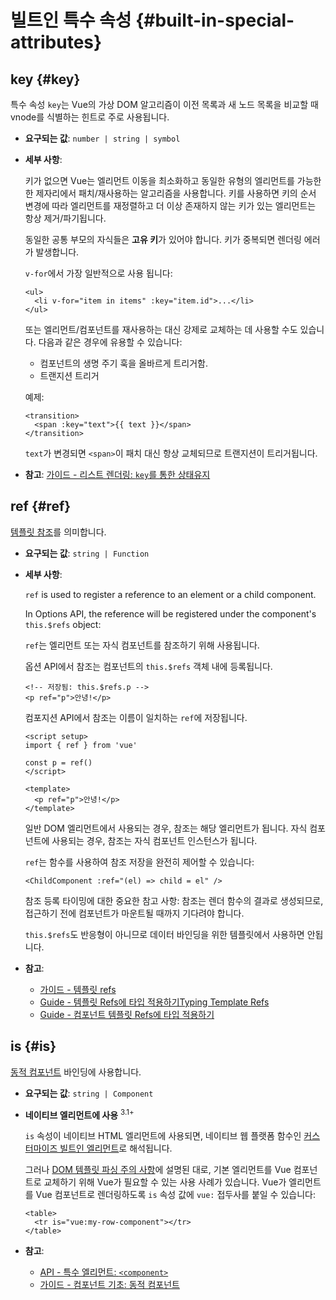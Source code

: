 # 빌트인 특수 속성 {#built-in-special-attributes}

## key {#key}

특수 속성 `key`는 Vue의 가상 DOM 알고리즘이 이전 목록과 새 노드 목록을 비교할 때 vnode를 식별하는 힌트로 주로 사용됩니다.

- **요구되는 값**: `number | string | symbol`

- **세부 사항**:

  키가 없으면 Vue는 엘리먼트 이동을 최소화하고 동일한 유형의 엘리먼트를 가능한 한 제자리에서 패치/재사용하는 알고리즘을 사용합니다.
  키를 사용하면 키의 순서 변경에 따라 엘리먼트를 재정렬하고 더 이상 존재하지 않는 키가 있는 엘리먼트는 항상 제거/파기됩니다.

  동일한 공통 부모의 자식들은 **고유 키**가 있어야 합니다.
  키가 중복되면 렌더링 에러가 발생합니다.

  `v-for`에서 가장 일반적으로 사용 됩니다:

  ```vue-html
  <ul>
    <li v-for="item in items" :key="item.id">...</li>
  </ul>
  ```

  또는 엘리먼트/컴포넌트를 재사용하는 대신 강제로 교체하는 데 사용할 수도 있습니다.
  다음과 같은 경우에 유용할 수 있습니다:

  - 컴포넌트의 생명 주기 훅을 올바르게 트리거함.
  - 트랜지션 트리거

  예제:

  ```vue-html
  <transition>
    <span :key="text">{{ text }}</span>
  </transition>
  ```

  `text`가 변경되면 `<span>`이 패치 대신 항상 교체되므로 트랜지션이 트리거됩니다.

- **참고**: [가이드 - 리스트 렌더링: `key`를 통한 상태유지](/guide/essentials/list.html#maintaining-state-with-key)

## ref {#ref}

[템플릿 참조](/guide/essentials/template-refs.html)를 의미합니다.

- **요구되는 값**: `string | Function`

- **세부 사항**:

  `ref` is used to register a reference to an element or a child component.

  In Options API, the reference will be registered under the component's `this.$refs` object:

  `ref`는 엘리먼트 또는 자식 컴포넌트를 참조하기 위해 사용됩니다.

  옵션 API에서 참조는 컴포넌트의 `this.$refs` 객체 내에 등록됩니다.

  ```vue-html
  <!-- 저장됨: this.$refs.p -->
  <p ref="p">안녕!</p>
  ```

  컴포지션 API에서 참조는 이름이 일치하는 `ref`에 저장됩니다.

  ```vue
  <script setup>
  import { ref } from 'vue'

  const p = ref()
  </script>

  <template>
    <p ref="p">안녕!</p>
  </template>
  ```

  일반 DOM 엘리먼트에서 사용되는 경우, 참조는 해당 엘리먼트가 됩니다.
  자식 컴포넌트에 사용되는 경우, 참조는 자식 컴포넌트 인스턴스가 됩니다.

  `ref`는 함수를 사용하여 참조 저장을 완전히 제어할 수 있습니다:

  ```vue-html
  <ChildComponent :ref="(el) => child = el" />
  ```

  참조 등록 타이밍에 대한 중요한 참고 사항:
  참조는 렌더 함수의 결과로 생성되므로,
  접근하기 전에 컴포넌트가 마운트될 때까지 기다려야 합니다.

  `this.$refs`도 반응형이 아니므로 데이터 바인딩을 위한 템플릿에서 사용하면 안됩니다.

- **참고**: 
  - [가이드 - 템플릿 refs](/guide/essentials/template-refs.html)
  - [Guide - 템플릿 Refs에 타입 적용하기Typing Template Refs](/guide/typescript/composition-api.html#typing-template-refs) <sup class="vt-badge ts" />
  - [Guide - 컴포넌트 템플릿 Refs에 타입 적용하기](/guide/typescript/composition-api.html#typing-component-template-refs) <sup class="vt-badge ts" />

## is {#is}

[동적 컴포넌트](/guide/essentials/component-basics.html#dynamic-components) 바인딩에 사용합니다.

- **요구되는 값**: `string | Component`

- **네이티브 엘리먼트에 사용** <sup class="vt-badge">3.1+</sup>

  `is` 속성이 네이티브 HTML 엘리먼트에 사용되면,
  네이티브 웹 플랫폼 함수인 [커스터마이즈 빌트인 엘리먼트](https://html.spec.whatwg.org/multipage/custom-elements.html#custom-elements-customized-builtin-example)로 해석됩니다.

  그러나 [DOM 템플릿 파싱 주의 사항](/guide/essentials/component-basics.html#dom-template-parsing-caveats)에 설명된 대로,
  기본 엘리먼트를 Vue 컴포넌트로 교체하기 위해 Vue가 필요할 수 있는 사용 사례가 있습니다.
  Vue가 엘리먼트를 Vue 컴포넌트로 렌더링하도록 `is` 속성 값에 `vue:` 접두사를 붙일 수 있습니다:

  ```vue-html
  <table>
    <tr is="vue:my-row-component"></tr>
  </table>
  ```

- **참고**:

  - [API - 특수 엘리먼트: `<component>`](/api/built-in-special-elements.html#component)
  - [가이드 - 컴포넌트 기초: 동적 컴포넌트](/guide/essentials/component-basics.html#dynamic-components)
